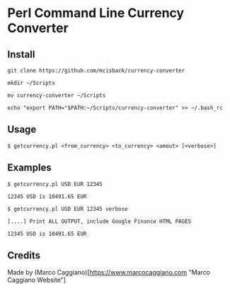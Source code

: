 # Perl Command Line Currency Converter


## Install

    git clone https://github.com/mcisback/currency-converter
    
    mkdir ~/Scripts

    mv currency-converter ~/Scripts

    echo "export PATH="$PATH:~/Scripts/currency-converter" >> ~/.bash_rc

## Usage

    $ getcurrency.pl <from_currency> <to_currency> <amout> [<verbose>]

## Examples

    $ getcurrency.pl USD EUR 12345
    
    12345 USD is 10491.65 EUR

    $ getcurrency.pl USD EUR 12345 verbose

    [....] Print ALL OUTPUT, include Google Finance HTML PAGES

    12345 USD is 10491.65 EUR

## Credits

Made by (Marco Caggiano)[https://www.marcocaggiano.com "Marco Caggiano Website"]


